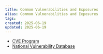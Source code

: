 ```yaml
---
title: Common Vulnerabilities and Exposures
alias: Common Vulnerabilities and Exposures
tags:
created: 2025-06-19
updated: 2025-06-19
---
```


- [CVE Program](https://www.cve.org/)
- [National Vulnerability Database](https://nvd.nist.gov/)